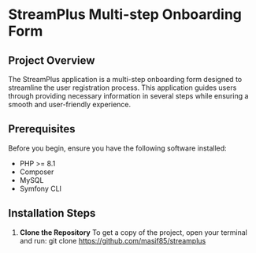 # StreamPlus Multi-step Onboarding Form

## Project Overview
The StreamPlus application is a multi-step onboarding form designed to streamline the user registration process. This application guides users through providing necessary information in several steps while ensuring a smooth and user-friendly experience.

## Prerequisites
Before you begin, ensure you have the following software installed:
- PHP >= 8.1
- Composer
- MySQL
- Symfony CLI

## Installation Steps

1. **Clone the Repository**
   To get a copy of the project, open your terminal and run:
   git clone https://github.com/masif85/streamplus

   